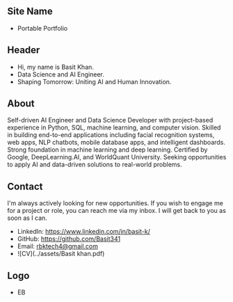 ## Site Name
- Portable Portfolio

## Header
- Hi, my name is Basit Khan. 
- Data Science and AI Engineer.
- Shaping Tomorrow: Uniting AI and Human Innovation.

## About
Self-driven AI Engineer and Data Science Developer with project-based experience in Python, SQL, machine learning, and computer vision. Skilled in building end-to-end applications including facial recognition systems, web apps, NLP chatbots, mobile database apps, and intelligent dashboards. Strong foundation in machine learning and deep learning. Certified by Google, DeepLearning.AI, and WorldQuant University. Seeking opportunities to apply AI and data-driven solutions to real-world problems. 

## Contact
I'm always actively looking for new opportunities. If you wish to engage me for a project or role, you can reach me via my inbox. I will get back to you as soon as I can.
- LinkedIn: https://www.linkedin.com/in/basit-k/
- GitHub: https://github.com/Basit341
- Email: rbktech4@gmail.com
- ![CV](../assets/Basit khan.pdf)

## Logo
- EB
